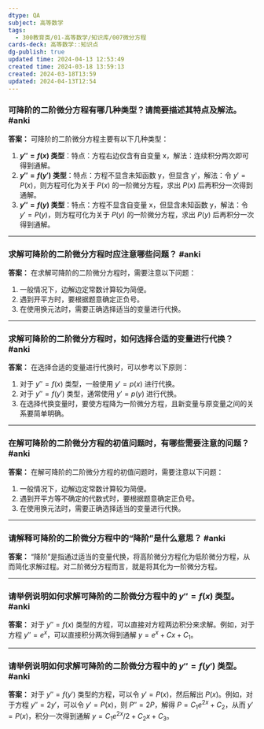 ```yaml
---
dtype: QA
subject: 高等数学
tags:
  - 300教育类/01-高等数学/知识库/007微分方程
cards-deck: 高等数学::知识点
dg-publish: true
updated time: 2024-04-13 12:53:49
created time: 2024-03-18 13:59:13
created: 2024-03-18T13:59
updated: 2024-04-13T12:54
---
```


### 可降阶的二阶微分方程有哪几种类型？请简要描述其特点及解法。 #anki

**答案：**
可降阶的二阶微分方程主要有以下几种类型：
1. **$y'' = f(x)$ 类型**：特点：方程右边仅含有自变量 x，解法：连续积分两次即可得到通解。
2. **$y'' = f(y')$ 类型**：特点：方程不显含未知函数 y，但显含 y'，解法：令 $y' = P(x)$，则方程可化为关于 $P(x)$ 的一阶微分方程，求出 $P(x)$ 后再积分一次得到通解。
3. **$y'' = f(y)$ 类型**：特点：方程不显含自变量 x，但显含未知函数 y，解法：令 $y' = P(y)$，则方程可化为关于 $P(y)$ 的一阶微分方程，求出 $P(y)$ 后再积分一次得到通解。


---

### 求解可降阶的二阶微分方程时应注意哪些问题？ #anki

**答案：**
在求解可降阶的二阶微分方程时，需要注意以下问题：
1. 一般情况下，边解边定常数计算较为简便。
2. 遇到开平方时，要根据题意确定正负号。
3. 在使用换元法时，需要正确选择适当的变量进行代换。



---

### 求解可降阶的二阶微分方程时，如何选择合适的变量进行代换？ #anki

**答案：**
在选择合适的变量进行代换时，可以参考以下原则：
1. 对于 $y'' = f(x)$ 类型，一般使用 $y' = p(x)$ 进行代换。
2. 对于 $y'' = f(y')$ 类型，通常使用 $y' = p(y)$ 进行代换。
3. 在选择代换变量时，要使方程降为一阶微分方程，且新变量与原变量之间的关系要简单明确。


---

### 在解可降阶的二阶微分方程的初值问题时，有哪些需要注意的问题？ #anki

**答案：**
在解可降阶的二阶微分方程的初值问题时，需要注意以下问题：
1. 一般情况下，边解边定常数计算较为简便。
2. 遇到开平方等不确定的代数式时，要根据题意确定正负号。
3. 在使用换元法时，需要正确选择适当的变量进行代换。

---

### 请解释可降阶的二阶微分方程中的“降阶”是什么意思？ #anki

**答案：**
“降阶”是指通过适当的变量代换，将高阶微分方程化为低阶微分方程，从而简化求解过程。对二阶微分方程而言，就是将其化为一阶微分方程。

---

### 请举例说明如何求解可降阶的二阶微分方程中的 $y'' = f(x)$ 类型。 #anki

**答案：**
对于 $y'' = f(x)$ 类型的方程，可以直接对方程两边积分来求解。例如，对于方程 $y'' = e^x$，可以直接积分两次得到通解 $y = e^x + Cx + C_1$。

---

### 请举例说明如何求解可降阶的二阶微分方程中的 $y'' = f(y')$ 类型。 #anki

**答案：**
对于 $y'' = f(y')$ 类型的方程，可以令 $y' = P(x)$，然后解出 $P(x)$。例如，对于方程 $y'' = 2y'$，可以令 $y' = P(x)$，则 $P'' = 2P$，解得 $P = C_1e^{2x} + C_2$，从而 $y' = P(x)$，积分一次得到通解 $y = C_1e^{2x}/2 + C_2x + C_3$。

